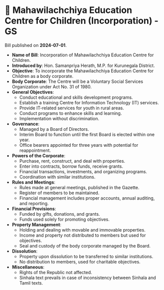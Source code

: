 # 📄  Mahawilachchiya Education Centre for Children (Incorporation) - GS

Bill published on **2024-07-01**.

- **Name of Bill**: Incorporation of Mahawilachchiya Education Centre for Children.
- **Introduced by**: Hon. Samanpriya Herath, M.P. for Kurunegala District.
- **Objective**: To incorporate the Mahawilachchiya Education Centre for Children as a body corporate.
- **Body Corporate**: The Centre will be a Voluntary Social Services Organization under Act No. 31 of 1980.
- **General Objectives**:
  - Conduct educational and skills development programs.
  - Establish a training Centre for Information Technology (IT) services.
  - Provide IT-related services for youth in rural areas.
  - Conduct programs to enhance skills and learning.
  - Implementation without discrimination.
- **Governance**:
  - Managed by a Board of Directors.
  - Interim Board to function until the first Board is elected within one year.
  - Office bearers appointed for three years with potential for reappointment.
- **Powers of the Corporate**:
  - Purchase, rent, construct, and deal with properties.
  - Enter into contracts, borrow funds, receive grants.
  - Financial transactions, investments, and organizing programs.
  - Coordination with similar institutions.
- **Rules and Meetings**:
  - Rules made at general meetings, published in the Gazette.
  - Register of members to be maintained.
  - Financial management includes proper accounts, annual auditing, and reporting.
- **Financial Provisions**:
  - Funded by gifts, donations, and grants.
  - Funds used solely for promoting objectives.
- **Property Management**:
  - Holding and dealing with movable and immovable properties.
  - Income and property not distributed to members but used for objectives.
  - Seal and custody of the body corporate managed by the Board.
- **Dissolution**:
  - Property upon dissolution to be transferred to similar institutions.
  - No distribution to members, used for charitable objectives.
- **Miscellaneous**:
  - Rights of the Republic not affected.
  - Sinhala text prevails in case of inconsistency between Sinhala and Tamil texts.

